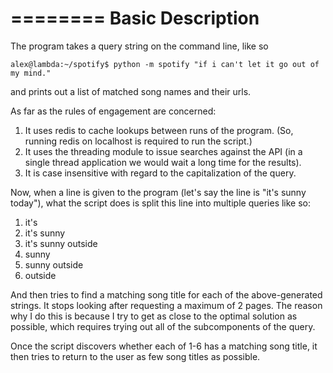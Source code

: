 ========
Basic Description
========

The program takes a query string on the command line, like so
  
    alex@lambda:~/spotify$ python -m spotify "if i can't let it go out of my mind."
  
and prints out a list of matched song names and their urls.


As far as the rules of engagement are concerned:

1. It uses redis to cache lookups between runs of the program. (So, running redis on localhost is required to run the script.)
2. It uses the threading module to issue searches against the API (in a single thread application we would wait a long time for the results).
3. It is case insensitive with regard to the capitalization of the query.

Now, when a line is given to the program (let's say the line is "it's sunny today"), what the script does is split this line into multiple queries
like so:

1. it's
2. it's sunny
3. it's sunny outside
4. sunny
5. sunny outside
6. outside

And then tries to find a matching song title for each of the above-generated strings. It stops looking after requesting a maximum of 2 pages.
The reason why I do this is because I try to get as close to the optimal solution as possible, which requires trying out all of the subcomponents of the query.

Once the script discovers whether each of 1-6 has a matching song title, it then tries to return to the user as few song titles as possible.




